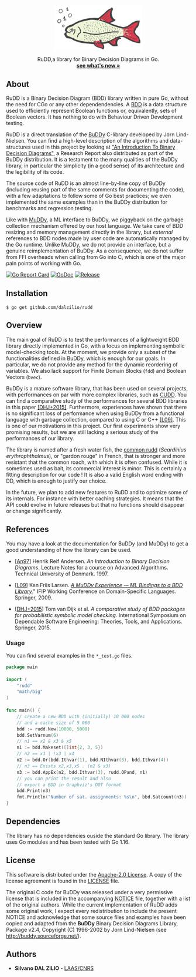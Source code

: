 
<!-- PROJECT LOGO -->
<br />
<p align="center">
  <a href="https://github.com/dalzilio/rudd">
    <img src="./docs/rudd1.png" alt="Logo" width="240">
  </a>

  <p align="center">
   RuDD,a library for Binary Decision Diagrams in Go.
    <br />
    <a href="https://github.com/dalzilio/mcc#features"><strong>see what's new »</strong></a>
    <br />
    <!-- <a href="https://github.com/dalzilio/mcc">View Demo</a> -->
  </p>
</p>

## About

RuDD is a Binary Decision Diagram (BDD) library written in pure Go, without the
need for CGo or any other dependendencies. A
[BDD](https://en.wikipedia.org/wiki/Binary_decision_diagram) is a data structure
used to efficiently represent Boolean functions or, equivalently, sets of
Boolean vectors. It has nothing to do with Behaviour Driven Development testing.

RuDD is a direct translation of the
[BuDDy](http://buddy.sourceforge.net/manual/) C-library developed by Jorn
Lind-Nielsen. You can find a high-level description of the algorithms and
data-structures used in this project by looking at ["An Introduction To Binary
Decision Diagrams"](https://www.cs.utexas.edu/~isil/cs389L/bdd.pdf), a Research
Report also distributed as part of the BuDDy distribution. It is a testament to
the many qualities of the BuDDy library, in particular the simplicity (in a good
sense) of its architecture and the legibility of its code.

The source code of RuDD is an almost line-by-line copy of BuDDy (including
reusing part of the same comments for documenting the code), with a few
adaptations to follow some of Go best practices; we even implemented the same
examples than in the BuDDy distribution for benchmarks and regression testing.

Like with [MuDDy](https://github.com/kfl/muddy), a ML interface to BuDDy, we
piggyback on the garbage collection mechanism offered by our host language. We
take care of BDD resizing and memory management directly in the library, but
*external* references to BDD nodes made by user code are automatically managed
by the Go runtime. Unlike MuDDy, we do not provide an interface, but a genuine
reimplementation of BuDDy. As a consequence, we do not suffer from FFI overheads
when calling from Go into C, which is one of the major pain points of working
with Go.  

[![Go Report Card](https://goreportcard.com/badge/github.com/dalzilio/rudd)](https://goreportcard.com/report/github.com/dalzilio/rudd)
[![GoDoc](https://godoc.org/github.com/dalzilio/mcc?status.svg)](https://godoc.org/github.com/dalzilio/rudd)
[![Release](https://img.shields.io/github/v/release/dalzilio/rudd)](https://github.com/dalzilio/rudd/releases)

## Installation 

```
$ go get github.com/dalzilio/rudd
```

## Overview

The main goal of RuDD is to test the performances of a lightweight BDD library
directly implemented in Go, with a focus on implementing symbolic model-checking
tools. At the moment, we provide only a subset of the functionalities defined in
BuDDy, which is enough for our goals. In particular, we do not provide any
method for the dynamic reordering of variables. We also lack support for Finite
Domain Blocks (`fdd`) and Boolean Vectors (`bvec`).

BuDDy is a mature software library, that has been used on several projects, with
performances on par with more complex libraries, such as
[CUDD](https://davidkebo.com/cudd). You can find a comparative study of the
performances for several BDD libraries in this paper
[\[DHJ+2015\]](https://www.tvandijk.nl/pdf/2015setta.pdf). Furthermore,
experiences have shown that there is no significant loss of performance when
using BuDDy from a functional language with garbage collection, compared to
using C or C++
[\[L09\]](https://link.springer.com/content/pdf/10.1007%2F978-3-642-03034-5_3.pdf).
This is one of our motivations in this project. Our first experiments show very
promising results, but we are still lacking a serious study of the performances
of our library.

The library is named after a fresh water fish, the [common
rudd](https://en.wikipedia.org/wiki/Common_rudd) (*Scardinius
erythrophthalmus*), or "gardon rouge" in French, that is stronger and more
resistant that the common roach, with which it is often confused. While it is
sometimes used as bait, its commercial interest is minor. This is certainly a
fitting description for our code ! It is also a valid English word ending with
DD, which is enough to justify our choice.

In the future, we plan to add new features to RuDD and to optimize some of its
internals. For instance with  better  caching strategies. It means that the API
could evolve in future releases but that no functions should disappear or change
significantly.

## References

You may have a look at the documentation for BuDDy (and MuDDy) to get a good
understanding of how the library can be used.

* [\[An97\]](https://www.cs.utexas.edu/~isil/cs389L/bdd.pdf) Henrik Reif
  Andersen. *An Introduction to Binary Decision Diagrams*. Lecture Notes for a
  course on Advanced Algorithms. Technical University of Denmark. 1997.

* [\[L09\]](https://link.springer.com/content/pdf/10.1007%2F978-3-642-03034-5_3.pdf)
  Ken Friis Larsen. [*A MuDDy Experience -– ML Bindings to a BDD
  Library*](https://link.springer.com/chapter/10.1007/978-3-642-03034-5_3)."
  IFIP Working Conference on Domain-Specific Languages. Springer,
  2009.

* [\[DHJ+2015\]](https://www.tvandijk.nl/pdf/2015setta.pdf) Tom van Dijk et al.
  *A comparative study of BDD packages for probabilistic symbolic model
  checking.* International Symposium on Dependable Software Engineering:
  Theories, Tools, and Applications. Springer, 2015.

### Usage

You can find several examples in the `*_test.go` files.

```go
package main

import (
	"rudd"
	"math/big"
)

func main() {
    // create a new BDD with (initially) 10 000 nodes 
    // and a cache size of 5 000
	bdd := rudd.New(10000, 5000)
	bdd.SetVarnum(6)
    // n1 == x2 & x3 & x5
	n1 := bdd.Makeset([]int{2, 3, 5})
    // n2 == x1 | !x3 | x4
	n2 := bdd.Or(bdd.Ithvar(1), bdd.NIthvar(3), bdd.Ithvar(4))
    // n3 == Exists x2,x3,x5 . (n2 & x3)
	n3 := bdd.AppEx(n2, bdd.Ithvar(3), rudd.OPand, n1)
    // you can print the result and also 
    // export a BDD in Graphviz's DOT format
	bdd.Print(n3)
    fmt.Println("Number of sat. assignments: %s\n", bbd.Satcount(n3))
}
```


## Dependencies

The library has no dependencies ouside the standard Go library. The library uses
Go modules and has been tested with Go 1.16.

## License

This software is distributed under the [Apache-2.0
License](https://www.apache.org/licenses/LICENSE-2.0). A copy of the license
agreement is found in the [LICENSE](./LICENSE) file.

The original C code for BuDDy was released under a very permissive license that
is included in the accompanying [NOTICE](./NOTICE) file, together with a list of
the original authors. While the current implementation of RuDD adds some
original work, I expect every redistribution to include the present NOTICE and
acknowledge that some source files and examples have been copied and adapted
from the **BuDDy** Binary Decision Diagrams Library, Package v2.4, Copyright (C)
1996-2002 by Jorn Lind-Nielsen (see <http://buddy.sourceforge.net/>).

## Authors

* **Silvano DAL ZILIO** -  [LAAS/CNRS](https://www.laas.fr/)
